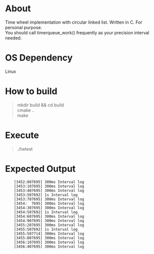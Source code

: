 # About
Time wheel implementation with circular linked list. Written in C. For personal purpose.  
You should call timerqueue_work() frequently as your precision interval needed.

# OS Dependency
Linux

# How to build
> mkdir build && cd build<br> 
> cmake ..<br> 
> make

# Execute
> ./twtest

# Expected Output
```
    [3452:807695] 300ms Interval log  
    [3453:107695] 300ms Interval log  
    [3453:407695] 300ms Interval log  
    [3453:507692] 1s Interval log  
    [3453:707695] 300ms Interval log
    [3454:  7695] 300ms Interval log
    [3454:307695] 300ms Interval log
    [3454:507692] 1s Interval log
    [3454:607695] 300ms Interval log
    [3454:907695] 300ms Interval log
    [3455:207695] 300ms Interval log
    [3455:507692] 1s Interval log
    [3455:507714] 300ms Interval log
    [3455:807695] 300ms Interval log
    [3456:107695] 300ms Interval log
    [3456:407695] 300ms Interval log
```
